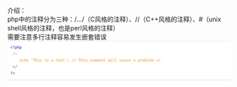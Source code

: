 
介绍：  
php中的注释分为三种：/*...*/（C风格的注释）、//（C++风格的注释）、#（unix shell风格的注释，也是perl风格的注释）  
需要注意多行注释容易发生嵌套错误  
![image](./0.png)
